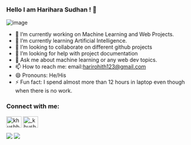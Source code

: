 ### Hello I am Harihara Sudhan ! 👋
![image](https://user-images.githubusercontent.com/63738424/128705260-d1fa091a-f5ae-47af-8886-09ed72580cb6.png)


- 🔭 I’m currently working on Machine Learning and Web Projects.
- 🌱 I’m currently learning Artificial Intelligence.
- 👯 I’m looking to collaborate on different github projects
- 🤔 I’m looking for help with project documentation
- 💬 Ask me about machine learning or any web dev topics.
- 📫 How to reach me: email:harirohith123@gmail.com
- 😄 Pronouns: He/His
- ⚡ Fun fact: I spend almost more than 12 hours in laptop even though when there is no work.

<h3 align="left">Connect with me:</h3>
<p align="left">

<a href="https://www.linkedin.com/in/s-harihara-sudhan-a75b551b1/" target="blank"><img align="center" src="https://cdn.jsdelivr.net/npm/simple-icons@3.0.1/icons/linkedin.svg" alt="khushboogoel01" height="30" width="40" /></a>
<a href="https://instagram.com/hari07.sudhan" target="blank"><img align="center" src="https://cdn.jsdelivr.net/npm/simple-icons@3.0.1/icons/instagram.svg" alt="_khushboo.goel" height="30" width="40" /></a>

</p>


<img src="https://github-readme-stats.vercel.app/api/top-langs/?username=hariharas-wq&exclude_repo=Portfolio&langs_count=10&layout=compact&theme=chartreuse-dark&icon_color=00ffff&count_private=true">

<img src="https://github-readme-stats.vercel.app/api?username=hariharas-wq&&show_icons=true&title_color=ffffff&icon_color=bb2acf&text_color=daf7dc&bg_color=ffba2c">

